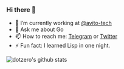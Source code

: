 ### Hi there 👋

- 🔭 I’m currently working at [@avito-tech](https://github.com/avito-tech)
- 💬 Ask me about Go
- 📫 How to reach me: [Telegram](https://t.me/dot_zero) or [Twitter](https://twitter.com/dot_zero)
- ⚡ Fun fact: I learned Lisp in one night.

![dotzero's github stats](https://github-readme-stats.vercel.app/api?username=dotzero&show_icons=true)
